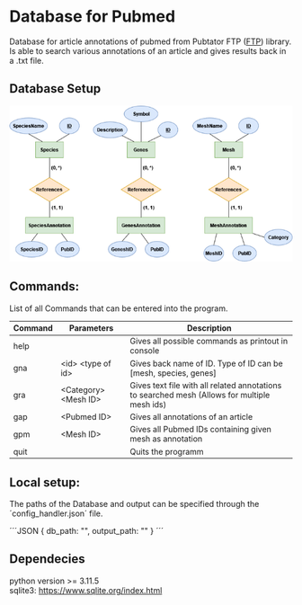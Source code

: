 # Database for Pubmed 
Database for article annotations of pubmed from Pubtator FTP ([FTP](https://ftp.ncbi.nlm.nih.gov/pub/lu/PubTatorCentral/)) library. Is able to search various annotations of an article and gives results back in a .txt file.
## Database Setup

![ScreenShot](pubmed.drawio.png)

## Commands:
List of all Commands that can be entered into the program.

| Command | Parameters             | Description                                                                                  |
|---------|------------------------|----------------------------------------------------------------------------------------------|
| help    |                        | Gives all possible commands as printout in console                                           |
| gna     | \<id> \<type of id>    | Gives back name of ID. Type of ID can be [mesh, species, genes]                              |
| gra     | \<Category> \<Mesh ID> | Gives text file with all related annotations to searched mesh (Allows for multiple mesh ids) |   
| gap     | \<Pubmed ID>           | Gives all annotations of an article                                                          |
| gpm     | \<Mesh ID>             | Gives all Pubmed IDs containing given mesh as annotation                                     |
| quit    |                        | Quits the programm                                                                           |
## Local setup:

The paths of the Database and output can be specified through the ´config_handler.json´ file.

´´´JSON
{
db_path: "",
output_path: ""
}
´´´

## Dependecies

python version >= 3.11.5 <br>
sqlite3:  https://www.sqlite.org/index.html


